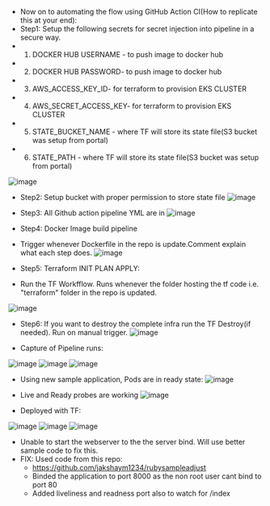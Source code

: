 - Now on to automating the flow using GitHub Action CI(How to replicate this at your end):
- Step1: Setup the following secrets for secret injection into pipeline in a secure way.
-   1. DOCKER HUB USERNAME - to push image to docker hub
-   2. DOCKER HUB PASSWORD- to push image to docker hub
-   3. AWS_ACCESS_KEY_ID- for terraform to provision EKS CLUSTER
-   4. AWS_SECRET_ACCESS_KEY- for terraform to provision EKS CLUSTER
-   5. STATE_BUCKET_NAME - where TF will store its state file(S3 bucket was setup from portal)
-   6. STATE_PATH - where TF will store its state file(S3 bucket was setup from portal)
  
  ![image](https://user-images.githubusercontent.com/55613494/118939250-18962900-b96d-11eb-9185-07587506fcb4.png)
 
- Step2: Setup bucket with proper permission to store state file
 ![image](https://user-images.githubusercontent.com/55613494/118939951-dae5d000-b96d-11eb-8af5-865f6ea35a7b.png)

- Step3: All Github action pipeline YML are in 
![image](https://user-images.githubusercontent.com/55613494/118940095-0072d980-b96e-11eb-858c-e69e9de13f4f.png)

- Step4: Docker Image build pipeline
- Trigger whenever Dockerfile in the repo is update.Comment explain what each step does.
![image](https://user-images.githubusercontent.com/55613494/118940334-3b750d00-b96e-11eb-978b-551fa5584afe.png)

- Step5: Terraform INIT PLAN APPLY:
- Run the TF Workfflow. Runs whenever the folder hosting the tf code i.e. "terraform" folder in the repo is updated.

![image](https://user-images.githubusercontent.com/55613494/118940704-99a1f000-b96e-11eb-92ba-9c1e4a220c57.png)

- Step6: If you want to destroy the complete infra run the TF Destroy(if needed). Run on manual trigger.
![image](https://user-images.githubusercontent.com/55613494/118941034-f1405b80-b96e-11eb-9478-ded7e221ce8b.png)

- Capture of Pipeline runs:

![image](https://user-images.githubusercontent.com/55613494/118941185-1765fb80-b96f-11eb-83b3-6d2a9494016b.png)
![image](https://user-images.githubusercontent.com/55613494/118941242-25b41780-b96f-11eb-8944-b3ba65811ce6.png)
![image](https://user-images.githubusercontent.com/55613494/118941286-306eac80-b96f-11eb-93fd-b7674c87c94e.png)

- Using new sample application, Pods are in ready state:
![image](https://user-images.githubusercontent.com/55613494/118959487-fd80e480-b97f-11eb-9054-0a6808a20b17.png)

- Live and Ready probes are working
![image](https://user-images.githubusercontent.com/55613494/118959633-230dee00-b980-11eb-9274-b52a2b5d5989.png)



- Deployed with TF:

![image](https://user-images.githubusercontent.com/55613494/118941853-ca365980-b96f-11eb-81e4-23824bd98d24.png)
![image](https://user-images.githubusercontent.com/55613494/118941903-d91d0c00-b96f-11eb-9051-4aa3a227ba70.png)
![image](https://user-images.githubusercontent.com/55613494/118942032-f9e56180-b96f-11eb-8df7-68bb0b2cefa7.png)

- Unable to start the webserver to the the server bind. Will use better sample code to fix this.
- FIX: Used code from this repo:
  - https://github.com/jakshaym1234/rubysampleadjust
  - Binded the application to port 8000 as the non root user cant bind to port 80
  - Added liveliness and readness port also to watch for /index
